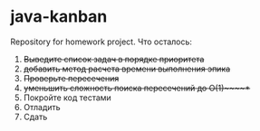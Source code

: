 # java-kanban
Repository for homework project.
Что осталось:
1. ~~Выведите список задач в порядке приоритета~~
2. ~~добавить метод расчета времени выполнения эпика~~
2. ~~Проверьте пересечения~~
3. ~~уменьшить сложность поиска пересечений до O(1)~~~~*~~
4. Покройте код тестами
5. Отладить
6. Сдать
